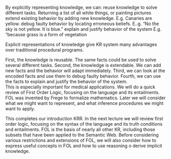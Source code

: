 ﻿By explicitly representing knowledge, we can:
reuse knowledge to solve different tasks.
Returning a list of all white things, or painting pictures
extend existing behavior by adding new knowledge.
E.g. Canaries are yellow.
debug faulty behavior by locating erroneous beliefs.
E..g. “No the sky is not yellow. It is blue.”
explain and justify behavior of the system
E.g. “because grass is a form of vegetation

Explicit representations of knowledge give KR system many advantages over traditional procedural programs.

First, the knowledge is reusable. The same facts could be used to solve several different tasks.
Second, the knowledge is extendable. We can add new facts and the behavior will adapt immediately.
Third, we can look at the encoded facts and use them to debug faulty behavior.
Fourth, we can use the facts to explain and justify the behavior of the system.  
This is especially important for medical applications.
We will do a quick review of First Order Logic, focusing on the language and its entailments.
FOL was invented by Frege to formalize mathematics.
Later we will consider what we might want to represent, and what inference procedures we might want to apply.

This completes our introduction KRR.
In the next lecture we will review first order logic, focusing on the syntax of the language and its truth conditions and entailments.
FOL is the basis of nearly all other KR, including those subsets that have been applied to the Semantic Web.
Before considering various restrictions and extensions  of FOL,  we will also consider how to express useful concepts in FOL and how to use reasoning o derive implicit knowledge.